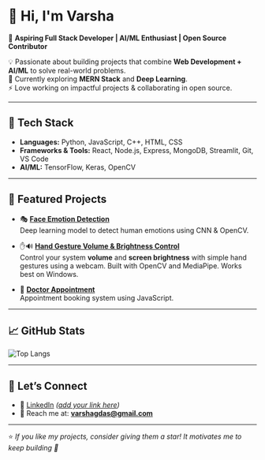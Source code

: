# 👋 Hi, I'm Varsha

🚀 **Aspiring Full Stack Developer | AI/ML Enthusiast | Open Source Contributor**  

💡 Passionate about building projects that combine **Web Development + AI/ML** to solve real-world problems.  
🌱 Currently exploring **MERN Stack** and **Deep Learning**.  
⚡ Love working on impactful projects & collaborating in open source.  

---

## 🔧 Tech Stack

- **Languages:** Python, JavaScript, C++, HTML, CSS  
- **Frameworks & Tools:** React, Node.js, Express, MongoDB, Streamlit, Git, VS Code
- **AI/ML:** TensorFlow, Keras, OpenCV  

---

## 📌 Featured Projects  

- 🎭 **[Face Emotion Detection](https://github.com/gdvarshu/face-emotion-detection)**  
  Deep learning model to detect human emotions using CNN & OpenCV.  

- ✋🔊 **[Hand Gesture Volume & Brightness Control](https://github.com/gdvarshu/hand-gesture-control)**  
  Control your system **volume** and **screen brightness** with simple hand gestures using a webcam. Built with OpenCV and MediaPipe. Works best on Windows.
  
- 💊 **[Doctor Appointment](https://github.com/gdvarshu/Doctor-appointment)**  
  Appointment booking system using JavaScript.  

---

## 📈 GitHub Stats  


![Top Langs](https://github-readme-stats.vercel.app/api/top-langs/?username=gdvarshu&layout=compact&theme=radical)  

---

## 🤝 Let’s Connect  

- 💼 [LinkedIn](https://www.linkedin.com/in/varshagd) *([add your link here](https://www.linkedin.com/in/varshagd))*   
- 📧 Reach me at: **varshagdas@gmail.com**  

---

⭐️ *If you like my projects, consider giving them a star! It motivates me to keep building 🚀*  

